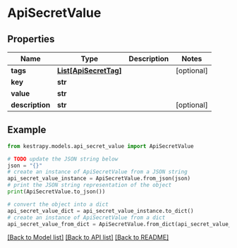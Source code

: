 # ApiSecretValue


## Properties

Name | Type | Description | Notes
------------ | ------------- | ------------- | -------------
**tags** | [**List[ApiSecretTag]**](ApiSecretTag.md) |  | [optional] 
**key** | **str** |  | 
**value** | **str** |  | 
**description** | **str** |  | [optional] 

## Example

```python
from kestrapy.models.api_secret_value import ApiSecretValue

# TODO update the JSON string below
json = "{}"
# create an instance of ApiSecretValue from a JSON string
api_secret_value_instance = ApiSecretValue.from_json(json)
# print the JSON string representation of the object
print(ApiSecretValue.to_json())

# convert the object into a dict
api_secret_value_dict = api_secret_value_instance.to_dict()
# create an instance of ApiSecretValue from a dict
api_secret_value_from_dict = ApiSecretValue.from_dict(api_secret_value_dict)
```
[[Back to Model list]](../README.md#documentation-for-models) [[Back to API list]](../README.md#documentation-for-api-endpoints) [[Back to README]](../README.md)


